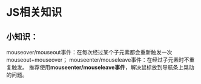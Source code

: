 # JS相关知识

## 小知识：
mouseover/mouseout事件：在每次经过某个子元素都会重新触发一次mouseout+mouseover；
mouseenter/mouseleave事件：在经过子元素时不重复触发。
推荐使用**mouseenter/mouseleave事件**，解决鼠标放到导航条上晃动的问题。

